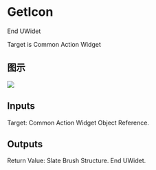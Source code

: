 # GetIcon

End UWidet

Target is Common Action Widget

## 图示

![]($-20221218-18201475.png)

## Inputs

Target: Common Action Widget Object Reference.  

## Outputs

Return Value: Slate Brush Structure. End UWidet.

